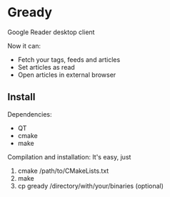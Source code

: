 Gready
======

Google Reader desktop client

Now it can:

- Fetch your tags, feeds and articles
- Set articles as read
- Open articles in external browser

Install
---------

Dependencies:

- QT
- cmake
- make

Compilation and installation:
It's easy, just

1. cmake /path/to/CMakeLists.txt
2. make
3. cp gready /directory/with/your/binaries (optional)

